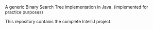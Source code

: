A generic Binary Search Tree implementation in Java. (implemented for practice purposes)

This repository contains the complete IntelliJ project.